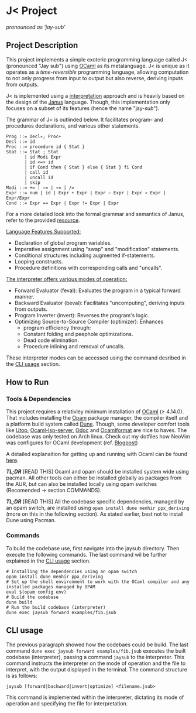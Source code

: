 # J< Project
*pronounced as 'jay-sub'*
## Project Description
This project implements a simple exoteric programming language called J< (pronounced "Jay sub") using [OCaml]() as its metalanguage. J< is unique as it operates as a *time-reversible* programming language, allowing computation to not only progress from input to output but also reverse, deriving inputs from outputs.

J< is inplemented using a [interpretation](https://en.wikipedia.org/wiki/Programming_language_implementation) approach and is heavily based on the design of the [Janus](https://en.wikipedia.org/wiki/Janus_(time-reversible_computing_programming_language)#:~:text=Janus%20is%20a%20time%2Dreversible,Tetsuo%20Yokoyama%20and%20Robert%20Gl%C3%BCck.) language. Though, this implementation only focuses on a subset of its features (hence the name "jay-_sub_"). 

The grammar of J< is outlinded below. It facilitates program- and procedures declarations, and various other statements. 
```
Prog ::= Decl∗; Proc+
Decl ::= id
Proc ::= procedure id { Stat }
Stat ::= Stat ; Stat
       | id Modi Expr
       | id <=> id
       | if Cond then { Stat } else { Stat } fi Cond
       | call id
       | uncall id
       | skip
Modi ::= += | −= | ∗= | /=
Expr ::= num | id | Expr + Expr | Expr − Expr | Expr ∗ Expr | Expr/Expr
Cond ::= Expr == Expr | Expr != Expr | Expr
```
For a more detailed look into the formal grammar and semantics of Janus, refer to the provided [resource](https://dl.acm.org/doi/10.1145/1244381.1244404).

<u>Language Features Supported:</u>
- Declaration of global program variables.
- Imperative assignment using "swap" and "modification" statements.
- Conditional structures including augmented if-statements.
- Looping constructs.
- Procedure definitions with corresponding calls and "uncalls".

<u>The interpreter offers various modes of operation:</u>
- Forward Evaluator (feval): Evaluates the program in a typical forward manner.
- Backward Evaluator (beval): Facilitates "uncomputing", deriving inputs from outputs.
- Program Inverter (invert): Reverses the program's logic.
- Optimizing Source-to-Source Compiler (optimizer): Enhances
    - program efficiency through:
    - Constant folding and peephole optimizations.
    - Dead code elimination.
    - Procedure inlining and removal of uncalls.

These interpreter modes can be accessed using the command desribed in the [CLI usage](#CLI-usage) section.

## How to Run
### Tools & Dependencies
This project requires a relativley minimum installation of [OCaml](https://ocaml.org/) (≥ 4.14.0). That includes installing the [Opam](https://opam.ocaml.org/) package manager, the compiler itself and a platform build system called [Dune](). Though, some developer comfort tools like [Utop](https://github.com/ocaml-community/utop), [Ocaml-lsp-server](https://github.com/ocaml/ocaml-lsp), [Odoc](https://github.com/ocaml/odoc) and [Ocamlformat](https://github.com/ocaml-ppx/ocamlformat) are nice to haves. The codebase was only tested on Arch linux. Check out my dotfiles how NeoVim was configures for OCaml development (ref. [Blogpost](https://nyinyithan.com/nvim-setup-ocaml/))

A detailed explanaition for getting up and running with Ocaml can be found [here](https://ocaml.org/docs/installing-ocaml). 

___TL;DR___ [READ THIS]
Ocaml and opam should be installed system wide using pacman. All other tools can either be installed globally as packages from the AUR, but can also be installed locally using opam switches (Recomended -> section COMMANDS). 

___TL;DR___ [READ THIS]
All the codebase specific dependencies, managed by an opam switch, are installed using `opam install dune menhir ppx_deriving` (more on this in the following section). As stated earlier, best not to install Dune using Pacman.

### Commands
To build the codebase use, first navigate into the jaysub directory. Then execute the following commands. 
The last command wil be further explained in the [CLI usage]() section.
```shell
# Installing the dependencies using an opam switch
opam install dune menhir ppx_deriving
# Set up the shell environment to work with the OCaml compiler and any installed packages managed by OPAM
eval $(opam config env)
# Build the codebase
dune build
# Run the build codebase (interpreter)
dune exec jaysub forward examples/fib.jsub
```
## CLI usage
The previous paragraph showed how the codebaes could be build. The last command `dune exec jaysub forward examples/fib.jsub` executes the built codebase (interpreter), passing a command `jaysub` to the interpreter. This command instructs the interpreter on the mode of operation and the file to interpret, with the output displayed in the terminal. The command structure is as follows:
```
jaysub [forward|backward|invert|optimize] <filename.jsub>
```
This command is implemented within the interpreter, dictating its mode of operation and specifying the file for interpretation.
